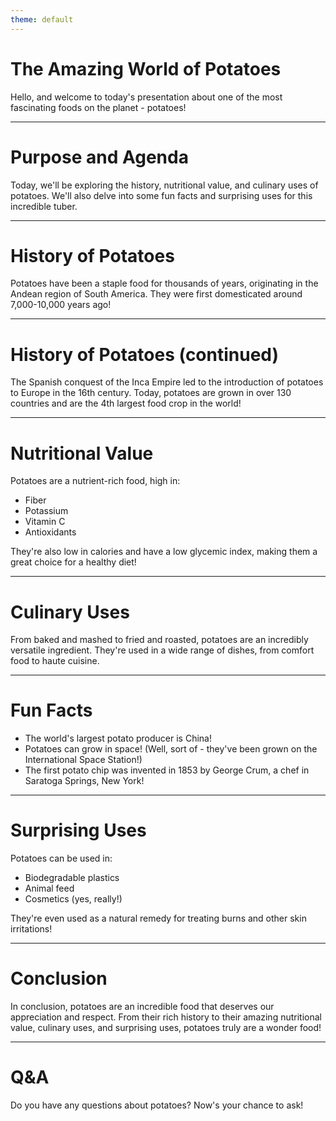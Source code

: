 ```yaml
---
theme: default
---
```


# The Amazing World of Potatoes

Hello, and welcome to today's presentation about one of the most fascinating foods on the planet - potatoes! 

---

# Purpose and Agenda

Today, we'll be exploring the history, nutritional value, and culinary uses of potatoes. We'll also delve into some fun facts and surprising uses for this incredible tuber.

---

# History of Potatoes

Potatoes have been a staple food for thousands of years, originating in the Andean region of South America. They were first domesticated around 7,000-10,000 years ago!

---

# History of Potatoes (continued)

The Spanish conquest of the Inca Empire led to the introduction of potatoes to Europe in the 16th century. Today, potatoes are grown in over 130 countries and are the 4th largest food crop in the world!

---

# Nutritional Value

Potatoes are a nutrient-rich food, high in:

* Fiber
* Potassium
* Vitamin C
* Antioxidants

They're also low in calories and have a low glycemic index, making them a great choice for a healthy diet!

---

# Culinary Uses

From baked and mashed to fried and roasted, potatoes are an incredibly versatile ingredient. They're used in a wide range of dishes, from comfort food to haute cuisine.

---

# Fun Facts

* The world's largest potato producer is China!
* Potatoes can grow in space! (Well, sort of - they've been grown on the International Space Station!)
* The first potato chip was invented in 1853 by George Crum, a chef in Saratoga Springs, New York!

---

# Surprising Uses

Potatoes can be used in:

* Biodegradable plastics
* Animal feed
* Cosmetics (yes, really!)

They're even used as a natural remedy for treating burns and other skin irritations!

---

# Conclusion

In conclusion, potatoes are an incredible food that deserves our appreciation and respect. From their rich history to their amazing nutritional value, culinary uses, and surprising uses, potatoes truly are a wonder food!

---

# Q&A

Do you have any questions about potatoes? Now's your chance to ask!